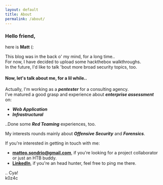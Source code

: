```yaml
---
layout: default
title: About
permalink: /about/
---
```


### **Hello friend**,
here is **Matt** (:

This blog was in the back o' my mind, for a long time..  
For now, I have decided to upload some hackthebox walkthroughs.  
In the future, I'd like to talk 'bout more broad security topics, too. 
 
#### Now, let's talk about me, for a lil while..

Actually, I'm working as a **_pentester_** for a consulting agency.  
I've matured a good grasp and experience about **_enterprise assessment_** on:
* **_Web Application_**
* **_Infrastructural_**  

..Done some **_Red Teaming_** experiences, too.

My interests rounds mainly about **_Offensive Security_** and **_Forensics_**.

If you're interested in getting in touch with me:
* <a href="mailto: matteo.sondrio@gmail.com">**matteo.sondrio@gmail.com**</a>, if you're looking for a project collaborator or just an HTB buddy.
* [**LinkedIn**][linkedin_link], if you're an head hunter, feel free to ping me there.

.. Cya!  
k0z4c

[linkedin_link]: https://it.linkedin.com/in/matteo-sondrio-2657b159


